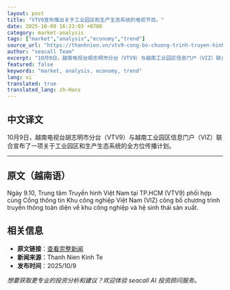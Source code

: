 ```yaml
---
layout: post
title: "VTV9宣布推出关于工业园区和生产生态系统的电视节目。"
date: 2025-10-09 16:23:03 +0700
category: market-analysis
tags: ["market","analysis","economy","trend"]
source_url: "https://thanhnien.vn/vtv9-cong-bo-chuong-trinh-truyen-hinh-ve-khu-cong-nghiep-va-he-sinh-thai-san-xuat-185251009185246388.htm"
author: "seacall Team"
excerpt: "10月9日，越南电视台胡志明市分台（VTV9）与越南工业园区信息门户（VIZ）联合宣布了一项关于工业园区和生产生态系统的全方位传播计划。..."
featured: false
keywords: "market, analysis, economy, trend"
lang: vi
translated: true
translated_lang: zh-Hans
---
```


## 中文译文

10月9日，越南电视台胡志明市分台（VTV9）与越南工业园区信息门户（VIZ）联合宣布了一项关于工业园区和生产生态系统的全方位传播计划。

---

## 原文（越南语）

Ng&agrave;y 9.10, Trung t&acirc;m Truyền h&igrave;nh Việt Nam tại TP.HCM (VTV9) phối hợp c&ugrave;ng Cổng th&ocirc;ng tin Khu c&ocirc;ng nghiệp Việt Nam (VIZ) c&ocirc;ng bố chương tr&igrave;nh truyền th&ocirc;ng to&agrave;n diện về khu c&ocirc;ng nghiệp v&agrave; hệ sinh th&aacute;i sản xuất.

## 相关信息

- **原文链接**：[查看完整新闻](https://thanhnien.vn/vtv9-cong-bo-chuong-trinh-truyen-hinh-ve-khu-cong-nghiep-va-he-sinh-thai-san-xuat-185251009185246388.htm)
- **新闻来源**：Thanh Nien Kinh Te
- **发布时间**：2025/10/9

*想要获取更专业的投资分析和建议？欢迎体验 seacall AI 投资顾问服务。*